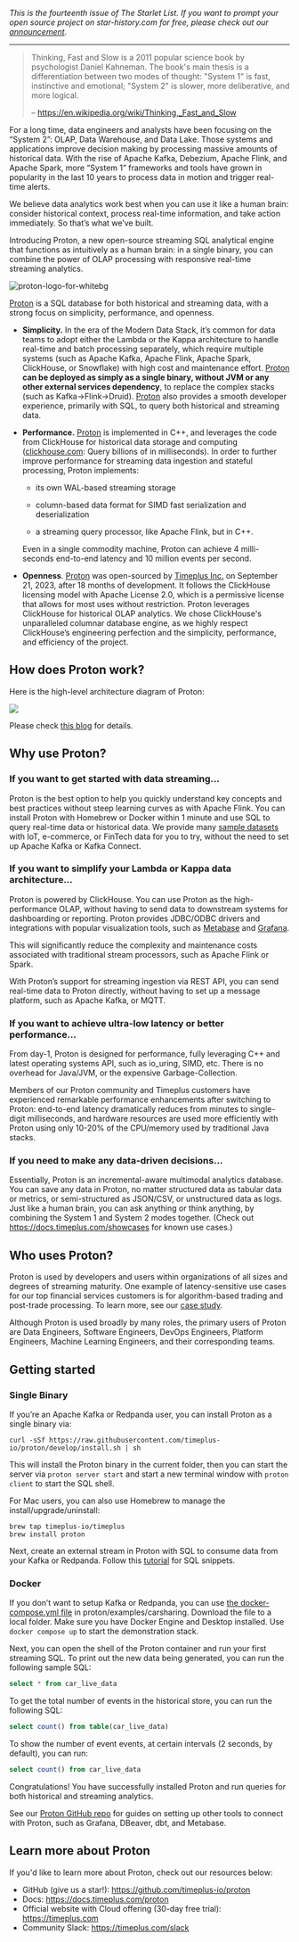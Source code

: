 *This is the fourteenth issue of The Starlet List. If you want to prompt your open source project on star-history.com for free, please check out our [announcement](/blog/list-your-open-source-project).*

---

> Thinking, Fast and Slow is a 2011 popular science book by psychologist Daniel Kahneman. The book's main thesis is a differentiation between two modes of thought: "System 1" is fast, instinctive and emotional; "System 2" is slower, more deliberative, and more logical.
>
> – https://en.wikipedia.org/wiki/Thinking,_Fast_and_Slow 

For a long time, data engineers and analysts have been focusing on the “System 2”: OLAP, Data Warehouse, and Data Lake. Those systems and applications improve decision making by processing massive amounts of historical data. With the rise of Apache Kafka, Debezium, Apache Flink, and Apache Spark, more “System 1” frameworks and tools have grown in popularity in the last 10 years to process data in motion and trigger real-time alerts.

We believe data analytics work best when you can use it like a human brain: consider historical context, process real-time information, and take action immediately. So that’s what we’ve built. 

Introducing Proton, a new open-source streaming SQL analytical engine that functions as intuitively as a human brain: in a single binary, you can combine the power of OLAP processing with responsive real-time streaming analytics. 

![proton-logo-for-whitebg](/blog/assets/proton/proton-logo-for-whitebg.webp)

[Proton](https://github.com/timeplus-io/proton) is a SQL database for both historical and streaming data, with a strong focus on simplicity, performance, and openness.

- **Simplicity.** In the era of the Modern Data Stack, it’s common for data teams to adopt either the Lambda or the Kappa architecture to handle real-time and batch processing separately, which require multiple systems (such as Apache Kafka, Apache Flink, Apache Spark, ClickHouse, or Snowflake) with high cost and maintenance effort. [Proton](https://github.com/timeplus-io/proton) **can be deployed as simply as a single binary, without JVM or any other external services dependency**, to replace the complex stacks (such as Kafka->Flink->Druid). [Proton](https://github.com/timeplus-io/proton) also provides a smooth developer experience, primarily with SQL, to query both historical and streaming data.

- **Performance.** [Proton](https://github.com/timeplus-io/proton) is implemented in C++, and leverages the code from ClickHouse for historical data storage and computing ([clickhouse.com](http://clickhouse.com): Query billions of in milliseconds). In order to further improve performance for streaming data ingestion and stateful processing, Proton implements:

  - its own WAL-based streaming storage

  - column-based data format for SIMD fast serialization and deserialization

  - a streaming query processor, like Apache Flink, but in C++. 

  Even in a single commodity machine, Proton can achieve 4 milli-seconds end-to-end latency and 10 million events per second.

- **Openness**. [Proton](https://github.com/timeplus-io/proton) was open-sourced by [Timeplus Inc.](http://timeplus.com) on September 21, 2023, after 18 months of development. It follows the ClickHouse licensing model with Apache License 2.0, which is a permissive license that allows for most uses without restriction. Proton leverages ClickHouse for historical OLAP analytics. We chose ClickHouse's unparalleled columnar database engine, as we highly respect ClickHouse’s engineering perfection and the simplicity, performance, and efficiency of the project. 

## How does Proton work?

Here is the high-level architecture diagram of Proton:

![](/blog/assets/proton/proton-architecture.webp)

Please check [this blog](https://www.timeplus.com/post/unify-streaming-and-historical-data-processing) for details.

## Why use Proton?

### If you want to get started with data streaming...

Proton is the best option to help you quickly understand key concepts and best practices  without steep learning curves as with Apache Flink. You can install Proton with Homebrew or Docker within 1 minute and use SQL to query real-time data or historical data. We provide many [sample datasets](https://github.com/timeplus-io/proton/tree/develop/examples) with IoT, e-commerce, or FinTech data for you to try, without the need to set up Apache Kafka or Kafka Connect. 

### If you want to simplify your Lambda or Kappa data architecture...

Proton is powered by ClickHouse. You can use Proton as the high-performance OLAP, without having to send data to downstream systems for dashboarding or reporting. Proton provides JDBC/ODBC drivers and integrations with popular visualization tools, such as [Metabase](https://github.com/timeplus-io/metabase-proton-driver) and [Grafana](https://github.com/timeplus-io/proton-grafana-source).

This will significantly reduce the complexity and maintenance costs associated with traditional stream processors, such as Apache Flink or Spark.

With Proton’s support for streaming ingestion via REST API, you can send real-time data to Proton directly, without having to set up a message platform, such as Apache Kafka, or MQTT.

### If you want to achieve ultra-low latency or better performance...

From day-1, Proton is designed for performance, fully leveraging C++ and latest operating systems API, such as io_uring, SIMD, etc. There is no overhead for Java/JVM, or the expensive Garbage-Collection. 

Members of our Proton community and Timeplus customers have experienced remarkable performance enhancements after switching to Proton: end-to-end latency dramatically reduces from minutes to single-digit milliseconds, and hardware resources are used more efficiently with Proton using only 10-20% of the CPU/memory used by traditional Java stacks.

### If you need to make any data-driven decisions...

Essentially, Proton is an incremental-aware multimodal analytics database. You can save any data in Proton, no matter structured data as tabular data or metrics, or semi-structured as JSON/CSV, or unstructured data as logs. Just like a human brain, you can ask anything or think anything, by combining the System 1 and System 2 modes together. (Check out https://docs.timeplus.com/showcases for known use cases.)  

## Who uses Proton?

Proton is used by developers and users within organizations of all sizes and degrees of streaming maturity. One example of latency-sensitive use cases for our top financial services customers is for algorithm-based trading and post-trade processing. To learn more, see our [case study](https://www.timeplus.com/post/unlocking-real-time-post-trade-analytics-with-streaming-sql).

Although Proton is used broadly by many roles, the primary users of Proton are Data Engineers, Software Engineers, DevOps Engineers, Platform Engineers, Machine Learning Engineers, and their corresponding teams. 

## Getting started

### Single Binary

If you’re an Apache Kafka or Redpanda user, you can install Proton as a single binary via:

```shell
curl -sSf https://raw.githubusercontent.com/timeplus-io/proton/develop/install.sh | sh
```

This will install the Proton binary in the current folder, then you can start the server via `proton server start` and start a new terminal window with `proton client` to start the SQL shell.

For Mac users, you can also use Homebrew to manage the install/upgrade/uninstall:

```shell
brew tap timeplus-io/timeplus
brew install proton
```

Next, create an external stream in Proton with SQL to consume data from your Kafka or Redpanda. Follow this [tutorial](https://docs.timeplus.com/proton-kafka#tutorial) for SQL snippets.

### Docker

If you don’t want to setup Kafka or Redpanda, you can use [the docker-compose.yml file](https://github.com/timeplus-io/proton/blob/develop/examples/carsharing/docker-compose.yml) in proton/examples/carsharing. Download the file to a local folder. Make sure you have Docker Engine and Desktop installed. Use `docker compose up` to start the demonstration stack.

Next, you can open the shell of the Proton container and run your first streaming SQL. To print out the new data being generated, you can run the following sample SQL:

```sql
select * from car_live_data
```

To get the total number of events in the historical store, you can run the following SQL:

```sql
select count() from table(car_live_data)
```

To show the number of event events, at certain intervals (2 seconds, by default), you can run: 

```sql
select count() from car_live_data
```

Congratulations! You have successfully installed Proton and run queries for both historical and streaming analytics.

See our [Proton GitHub repo](https://github.com/timeplus-io/proton) for guides on setting up other tools to connect with Proton, such as Grafana, DBeaver, dbt, and Metabase.

## Learn more about Proton

If you'd like to learn more about Proton, check out our resources below:

- GitHub (give us a star!): https://github.com/timeplus-io/proton 
- Docs: https://docs.timeplus.com/proton 
- Official website with Cloud offering (30-day free trial): https://timeplus.com 
- Community Slack: https://timeplus.com/slack 